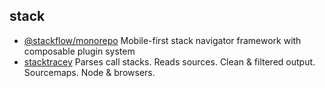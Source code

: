 ## stack

- [@stackflow/monorepo](https://github.com/daangn/stackflow) Mobile-first stack navigator framework with composable plugin system
- [stacktracey](https://github.com/xpl/stacktracey) Parses call stacks. Reads sources. Clean & filtered output. Sourcemaps. Node & browsers.